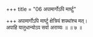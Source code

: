 +++
title = "06 अपामार्गोऽपि मार्ष्टु"

+++
अपामार्गोऽपि मार्ष्टु क्षेत्रियं शपथांश्च मत्।  
अपाहि यातुधान्योऽप सर्वा अराय्यः ॥ ॥ ७ ॥